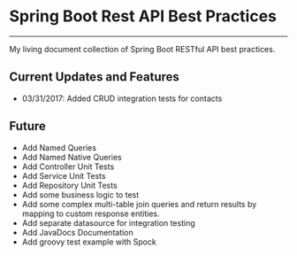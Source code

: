 # Spring Boot Rest API Best Practices
---
My living document collection of Spring Boot RESTful API best practices.


## Current Updates and Features
- 03/31/2017: Added CRUD integration tests for contacts

## Future
- Add Named Queries
- Add Named Native Queries
- Add Controller Unit Tests
- Add Service Unit Tests
- Add Repository Unit Tests
- Add some business logic to test
- Add some complex multi-table join queries and return results by mapping to custom response entities.
- Add separate datasource for integration testing
- Add JavaDocs Documentation
- Add groovy test example with Spock